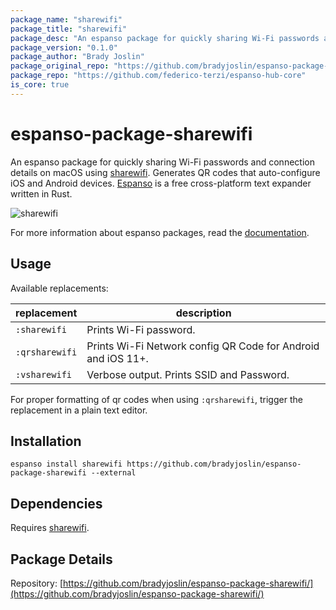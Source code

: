 ```yaml
---
package_name: "sharewifi"
package_title: "sharewifi"
package_desc: "An espanso package for quickly sharing Wi-Fi passwords and connection details on macOS."
package_version: "0.1.0"
package_author: "Brady Joslin"
package_original_repo: "https://github.com/bradyjoslin/espanso-package-sharewifi"
package_repo: "https://github.com/federico-terzi/espanso-hub-core"
is_core: true
---
```

# espanso-package-sharewifi

An espanso package for quickly sharing Wi-Fi passwords and connection details on macOS using [sharewifi](https://github.com/bradyjoslin/sharewifi). Generates QR codes that auto-configure iOS and Android devices. [Espanso](https://espanso.org/) is a free cross-platform text expander written in Rust.

![sharewifi](https://github.com/bradyjoslin/espanso-package-sharewifi/raw/master/images/sharewifi.gif)

For more information about espanso packages, read the [documentation](https://espanso.org/docs/).

## Usage

Available replacements:

| replacement    | description                                                  |
| -------------- | ------------------------------------------------------------ |
| `:sharewifi`   | Prints Wi-Fi password.                                       |
| `:qrsharewifi` | Prints Wi-Fi Network config QR Code for Android and iOS 11+. |
| `:vsharewifi`  | Verbose output. Prints SSID and Password.                    |

For proper formatting of qr codes when using `:qrsharewifi`, trigger the replacement in a plain text editor.

## Installation

`espanso install sharewifi https://github.com/bradyjoslin/espanso-package-sharewifi --external`

## Dependencies

Requires [sharewifi](https://github.com/bradyjoslin/sharewifi).

## Package Details

Repository: [https://github.com/bradyjoslin/espanso-package-sharewifi/](https://github.com/bradyjoslin/espanso-package-sharewifi/)


